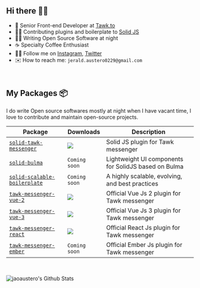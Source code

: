 ## Hi there 👋🏻

- 💼 Senior Front-end Developer at [Tawk.to](https://www.tawk.to)
- 🤝🏻 Contributing plugins and boilerplate to [Solid JS](https://www.solidjs.com/)
- ✍🏻 Writing Open Source Software at night
- ☕ Specialty Coffee Enthusiast
- 🤙🏻 Follow me on [Instagram](https://instagram.com/jaoaustero), [Twitter](https://twitter.com/jaoaustero)
- ✉️ How to reach me: `jerald.austero0229@gmail.com`

<br/>

## My Packages 📦
I do write Open source softwares mostly at night when I have vacant time, I love to contribute and maintain open-source projects.

| Package                                                                                  | Downloads                                                                                          | Description                                          |
| ---------------------------------------------------------------------------------------- | -------------------------------------------------------------------------------------------------- | ---------------------------------------------------- |
| [`solid-tawk-messenger`](https://github.com/jaoaustero/solid-tawk-messenger)             | ![](https://img.shields.io/npm/dm/solid-tawk-messenger?color=%23267DCF&style=flat-square)          | Solid JS plugin for Tawk messenger                   |
| [`solid-bulma`](https://github.com/jaoaustero/solid-bulma)                               | `Coming soon`                                                                                      | Lightweight UI components for SolidJS based on Bulma |
| [`solid-scalable-boilerplate`](https://github.com/jaoaustero/solid-scalable-boilerplate) | `Coming soon`                                                                                      | A highly scalable, evolving, and best practices      |
| [`tawk-messenger-vue-2`](https://github.com/tawk/tawk-messenger-vue-2)                   | ![](https://img.shields.io/npm/dm/@tawk.to/tawk-messenger-vue-2?color=%23267DCF&style=flat-square) | Official Vue Js 2 plugin for Tawk messenger          |
| [`tawk-messenger-vue-3`](https://github.com/tawk/tawk-messenger-vue-3)                   | ![](https://img.shields.io/npm/dm/@tawk.to/tawk-messenger-vue-3?color=%23267DCF&style=flat-square) | Official Vue Js 3 plugin for Tawk messenger          |
| [`tawk-messenger-react`](https://github.com/tawk/tawk-messenger-react)                   | ![](https://img.shields.io/npm/dm/@tawk.to/tawk-messenger-react?color=%23267DCF&style=flat-square) | Official React Js plugin for Tawk messenger          |
| [`tawk-messenger-ember`](https://github.com/tawk/tawk-messenger-ember)                   | `Coming soon`                                                                                      | Official Ember Js plugin for Tawk messenger          |


<br/>

![jaoaustero's Github Stats](https://github-readme-stats.vercel.app/api?username=jaoaustero&count_private=true&text_color=fff&bg_color=360,0061ff,60efff&title_color=fff&show_icons=true&icon_color=fff)

